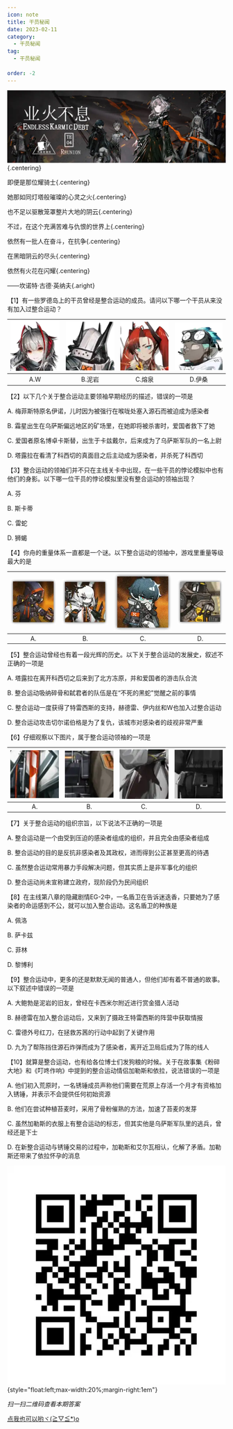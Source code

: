 ```yaml
---
icon: note
title: 干员秘闻
date: 2023-02-11
category:
  - 干员秘闻
tag:
  - 干员秘闻

order: -2
---
```


![](./res/ope_sec/topic.webp) {.centering}

即便是那位耀骑士{.centering}

她那如同灯塔般璀璨的心灵之火{.centering}

也不足以驱散笼罩整片大地的阴云{.centering}

不过，在这个充满苦难与仇恨的世界上{.centering}

依然有一批人在奋斗，在抗争{.centering}

在黑暗阴云的尽头{.centering}

依然有火花在闪耀{.centering}

——坎诺特·古德·英纳夫{.aright}

<!-- more -->

【1】有一些罗德岛上的干员曾经是整合运动的成员。请问以下哪一个干员从来没有加入过整合运动？

| ![](./res/ope_sec/q1_1.webp) | ![](./res/ope_sec/q1_2.webp) | ![](./res/ope_sec/q1_3.webp) | ![](./res/ope_sec/q1_4.webp) |
| :---: | :---: | :---: | :---: |
| A.W | B.泥岩 | C.熔泉 | D.伊桑 |

【2】以下几个关于整合运动主要领袖早期经历的描述，错误的一项是

A. 梅菲斯特原名伊诺，儿时因为被强行在喉咙处塞入源石而被迫成为感染者

B. 霜星出生在乌萨斯偏远地区的矿场里，在她即将被杀害时，爱国者救下了她

C. 爱国者原名博卓卡斯替，出生于卡兹戴尔，后来成为了乌萨斯军队的一名上尉

D. 塔露拉在看清了科西切的真面目之后主动成为感染者，并杀死了科西切

【3】整合运动的领袖们并不只在主线关卡中出现，在一些干员的悖论模拟中也有他们的身影。以下哪一位干员的悖论模拟里没有整合运动的领袖出现？

A. 芬

B. 斯卡蒂

C. 雷蛇

D. 狮蝎

【4】你舟的重量体系一直都是一个谜。以下整合运动的领袖中，游戏里重量等级最大的是

| ![](./res/ope_sec/q4_1.webp) | ![](./res/ope_sec/q4_2.webp) | ![](./res/ope_sec/q4_3.webp) | ![](./res/ope_sec/q4_4.webp) |
| :---: | :---: | :---: | :---: |
| A. | B. | C. | D. |

【5】整合运动曾经也有着一段光辉的历史。以下关于整合运动的发展史，叙述不正确的一项是

A. 塔露拉在离开科西切之后来到了北方冻原，并和爱国者的游击队合流

B. 整合运动吸纳碎骨和弑君者的队伍是在“不死的黑蛇”觉醒之前的事情

C. 整合运动一度获得了特雷西斯的支持，赫德雷、伊内丝和W也加入过整合运动

D. 整合运动攻击切尔诺伯格是为了复仇，该城市对感染者的歧视非常严重

【6】仔细观察以下图片，属于整合运动领袖的一项是

| ![](./res/ope_sec/q6_1.webp) | ![](./res/ope_sec/q6_2.webp) | ![](./res/ope_sec/q6_3.webp) | ![](./res/ope_sec/q6_4.webp) |
| :---: | :---: | :---: | :---: |
| A. | B. | C. | D. |

【7】关于整合运动的组织宗旨，以下说法不正确的一项是

A. 整合运动是一个由受到压迫的感染者组成的组织，并且完全由感染者组成

B. 整合运动的目的是反抗非感染者及其政权，进而得到公正甚至更高的待遇

C. 虽然整合运动常用暴力手段解决问题，但其实质上是非军事化的组织

D. 整合运动尚未宣称建立政府，现阶段仍为民间组织

【8】在主线第八章的隐藏剧情EG-2中，一名盾卫在告诉迷迭香，只要她为了感染者的命运感到不公，就可以加入整合运动。这名盾卫的种族是

A. 佩洛

B. 萨卡兹

C. 菲林

D. 黎博利

【9】整合运动中，更多的还是默默无闻的普通人，但他们却有着不普通的故事。以下叙述中错误的一项是

A. 大鲍勃是泥岩的旧友，曾经在卡西米尔附近进行赏金猎人活动

B. 赫德雷在加入整合运动后，又来到了摄政王特雷西斯的阵营中获取情报

C. 雷德外号红刀，在拯救苏茜的行动中起到了关键作用

D. 九为了帮陈挡住源石炸弹而成为了感染者，离开近卫局后成为了陈的线人

【10】就算是整合运动，也有给各位博士们发狗粮的时候。关于在故事集《粉碎大地》和《叮咚作响》中提到的整合运动情侣加勒斯和依拉，说法错误的一项是

A. 他们初入荒原时，一名锈锤成员声称他们需要在荒原上存活一个月才有资格加入锈锤，并表示不会提供任何初始资源

B. 他们在尝试种植苔麦时，采用了骨粉催熟的方法，加速了苔麦的发芽

C. 虽然加勒斯的衣服上有整合运动的标志，但其实他是乌萨斯军队里的逃兵，曾经还是下士

D. 在新整合运动与锈锤交易的过程中，加勒斯和艾尔瓦相认，化解了矛盾。加勒斯还带来了依拉怀孕的消息

![](./res/ope_sec/answer.webp){style="float:left;max-width:20%;margin-right:1em"}

*扫一扫二维码查看本期答案*

[点我也可以哟ヾ(≧▽≦*)o](https://www.wjx.cn/vm/wNvI66o.aspx)<eod />

<Ads />